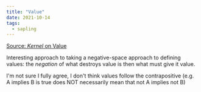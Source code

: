 ```yaml
---
title: "Value"
date: 2021-10-14
tags:
  - sapling
---
```


[Source: _Kernel_ on Value](https://kernel.community/en/learn/module-1/value)

Interesting approach to taking a negative-space approach to defining values: the _negation_ of what destroys value is then what must give it value.

I'm not sure I fully agree, I don't think values follow the contrapositive (e.g. A implies B is true does NOT necessarily mean that not A implies not B)
